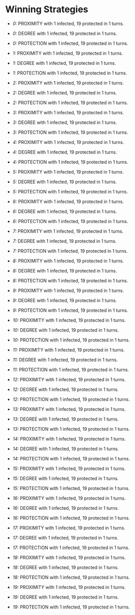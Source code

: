 # Winning Strategies

* _0:_ PROXIMITY with 1 infected, 19 protected in 1 turns.


* _0:_ DEGREE with 1 infected, 19 protected in 1 turns.


* _0:_ PROTECTION with 1 infected, 19 protected in 1 turns.


* _1:_ PROXIMITY with 1 infected, 19 protected in 1 turns.


* _1:_ DEGREE with 1 infected, 19 protected in 1 turns.


* _1:_ PROTECTION with 1 infected, 19 protected in 1 turns.


* _2:_ PROXIMITY with 1 infected, 19 protected in 1 turns.


* _2:_ DEGREE with 1 infected, 19 protected in 1 turns.


* _2:_ PROTECTION with 1 infected, 19 protected in 1 turns.


* _3:_ PROXIMITY with 1 infected, 19 protected in 1 turns.


* _3:_ DEGREE with 1 infected, 19 protected in 1 turns.


* _3:_ PROTECTION with 1 infected, 19 protected in 1 turns.


* _4:_ PROXIMITY with 1 infected, 19 protected in 1 turns.


* _4:_ DEGREE with 1 infected, 19 protected in 1 turns.


* _4:_ PROTECTION with 1 infected, 19 protected in 1 turns.


* _5:_ PROXIMITY with 1 infected, 19 protected in 1 turns.


* _5:_ DEGREE with 1 infected, 19 protected in 1 turns.


* _5:_ PROTECTION with 1 infected, 19 protected in 1 turns.


* _6:_ PROXIMITY with 1 infected, 19 protected in 1 turns.


* _6:_ DEGREE with 1 infected, 19 protected in 1 turns.


* _6:_ PROTECTION with 1 infected, 19 protected in 1 turns.


* _7:_ PROXIMITY with 1 infected, 19 protected in 1 turns.


* _7:_ DEGREE with 1 infected, 19 protected in 1 turns.


* _7:_ PROTECTION with 1 infected, 19 protected in 1 turns.


* _8:_ PROXIMITY with 1 infected, 19 protected in 1 turns.


* _8:_ DEGREE with 1 infected, 19 protected in 1 turns.


* _8:_ PROTECTION with 1 infected, 19 protected in 1 turns.


* _9:_ PROXIMITY with 1 infected, 19 protected in 1 turns.


* _9:_ DEGREE with 1 infected, 19 protected in 1 turns.


* _9:_ PROTECTION with 1 infected, 19 protected in 1 turns.


* _10:_ PROXIMITY with 1 infected, 19 protected in 1 turns.


* _10:_ DEGREE with 1 infected, 19 protected in 1 turns.


* _10:_ PROTECTION with 1 infected, 19 protected in 1 turns.


* _11:_ PROXIMITY with 1 infected, 19 protected in 1 turns.


* _11:_ DEGREE with 1 infected, 19 protected in 1 turns.


* _11:_ PROTECTION with 1 infected, 19 protected in 1 turns.


* _12:_ PROXIMITY with 1 infected, 19 protected in 1 turns.


* _12:_ DEGREE with 1 infected, 19 protected in 1 turns.


* _12:_ PROTECTION with 1 infected, 19 protected in 1 turns.


* _13:_ PROXIMITY with 1 infected, 19 protected in 1 turns.


* _13:_ DEGREE with 1 infected, 19 protected in 1 turns.


* _13:_ PROTECTION with 1 infected, 19 protected in 1 turns.


* _14:_ PROXIMITY with 1 infected, 19 protected in 1 turns.


* _14:_ DEGREE with 1 infected, 19 protected in 1 turns.


* _14:_ PROTECTION with 1 infected, 19 protected in 1 turns.


* _15:_ PROXIMITY with 1 infected, 19 protected in 1 turns.


* _15:_ DEGREE with 1 infected, 19 protected in 1 turns.


* _15:_ PROTECTION with 1 infected, 19 protected in 1 turns.


* _16:_ PROXIMITY with 1 infected, 19 protected in 1 turns.


* _16:_ DEGREE with 1 infected, 19 protected in 1 turns.


* _16:_ PROTECTION with 1 infected, 19 protected in 1 turns.


* _17:_ PROXIMITY with 1 infected, 19 protected in 1 turns.


* _17:_ DEGREE with 1 infected, 19 protected in 1 turns.


* _17:_ PROTECTION with 1 infected, 19 protected in 1 turns.


* _18:_ PROXIMITY with 1 infected, 19 protected in 1 turns.


* _18:_ DEGREE with 1 infected, 19 protected in 1 turns.


* _18:_ PROTECTION with 1 infected, 19 protected in 1 turns.


* _19:_ PROXIMITY with 1 infected, 19 protected in 1 turns.


* _19:_ DEGREE with 1 infected, 19 protected in 1 turns.


* _19:_ PROTECTION with 1 infected, 19 protected in 1 turns.


